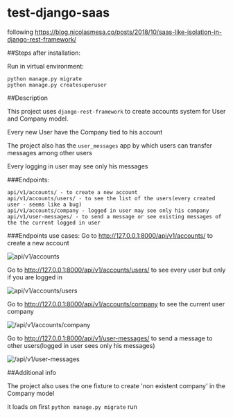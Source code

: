 # test-django-saas
following https://blog.nicolasmesa.co/posts/2018/10/saas-like-isolation-in-django-rest-framework/

##Steps after installation:

Run in virtual environment:
```
python manage.py migrate
python manage.py createsuperuser
```

##Description

This project uses  ```django-rest-framework``` to create accounts system for User and Company model.

Every new User have the Company tied to his account 



The project also has the ```user_messages``` app by which users can transfer messages among other users 

Every logging in user may see only his messages


###Endpoints:
```
api/v1/accounts/ - to create a new account
api/v1/accounts/users/ - to see the list of the users(every created user - seems like a bug)
api/v1/accounts/company - logged in user may see only his company
api/v1/user-messages/ - to send a message or see existing messages of the the current logged in user
```

###Endpoints use cases:
Go to http://127.0.0.1:8000/api/v1/accounts/ to create a new account

![api/v1/accounts](https://github.com/SergSm/test-django-saas/images/accounts.png)

Go to http://127.0.0.1:8000/api/v1/accounts/users/  to see every user but only if you are logged in

![api/v1/accounts/users](https://github.com/SergSm/test-django-saas/images/user-list.png)

Go to http://127.0.0.1:8000/api/v1/accounts/company to see the current user company 

![/api/v1/accounts/company](https://github.com/SergSm/test-django-saas/images/company-detail.png)
  
  
Go to http://127.0.0.1:8000/api/v1/user-messages/ to send a message to other users(logged in user sees only his messages)

![/api/v1/user-messages](https://github.com/SergSm/test-django-saas/images/usermessage-list.png.png)
  
  
  
  
##Additional info

The project also uses the one fixture to create 'non existent company' in the Company model

it loads on first ```python manage.py migrate``` run


